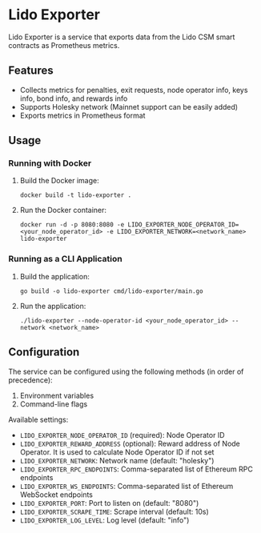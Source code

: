 # Lido Exporter

Lido Exporter is a service that exports data from the Lido CSM smart contracts as Prometheus metrics.

## Features

- Collects metrics for penalties, exit requests, node operator info, keys info, bond info, and rewards info
- Supports Holesky network (Mainnet support can be easily added)
- Exports metrics in Prometheus format

## Usage

### Running with Docker

1. Build the Docker image:
   ```
   docker build -t lido-exporter .
   ```

2. Run the Docker container:
   ```
   docker run -d -p 8080:8080 -e LIDO_EXPORTER_NODE_OPERATOR_ID=<your_node_operator_id> -e LIDO_EXPORTER_NETWORK=<network_name> lido-exporter
   ```

### Running as a CLI Application

1. Build the application:
   ```
   go build -o lido-exporter cmd/lido-exporter/main.go
   ```

2. Run the application:
   ```
   ./lido-exporter --node-operator-id <your_node_operator_id> --network <network_name>
   ```

## Configuration

The service can be configured using the following methods (in order of precedence):

1. Environment variables
2. Command-line flags

Available settings:

- `LIDO_EXPORTER_NODE_OPERATOR_ID` (required): Node Operator ID
- `LIDO_EXPORTER_REWARD_ADDRESS` (optional): Reward address of Node Operator. It is used to calculate Node Operator ID if not set
- `LIDO_EXPORTER_NETWORK`: Network name (default: "holesky")
- `LIDO_EXPORTER_RPC_ENDPOINTS`: Comma-separated list of Ethereum RPC endpoints
- `LIDO_EXPORTER_WS_ENDPOINTS`: Comma-separated list of Ethereum WebSocket endpoints
- `LIDO_EXPORTER_PORT`: Port to listen on (default: "8080")
- `LIDO_EXPORTER_SCRAPE_TIME`: Scrape interval (default: 10s)
- `LIDO_EXPORTER_LOG_LEVEL`: Log level (default: "info")